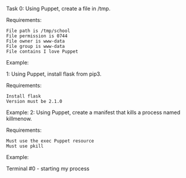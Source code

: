 Task 0:
Using Puppet, create a file in /tmp.

Requirements:

    File path is /tmp/school
    File permission is 0744
    File owner is www-data
    File group is www-data
    File contains I love Puppet

Example:

1:
Using Puppet, install flask from pip3.

Requirements:

    Install flask
    Version must be 2.1.0

Example:
2:
Using Puppet, create a manifest that kills a process named killmenow.

Requirements:

    Must use the exec Puppet resource
    Must use pkill

Example:

Terminal #0 - starting my process
